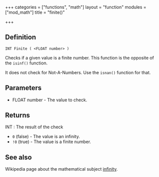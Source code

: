 +++
categories = ["functions", "math"]
layout = "function"
modules = ["mod_math"]
title = "finite()"

+++

## Definition

    INT Finite ( <FLOAT number> )

Checks if a given value is a finite number. This function is the opposite of the `isinf()` function.

It does not check for Not-A-Numbers. Use the `isnan()` function for that.

## Parameters

- FLOAT number - The value to check.

## Returns

INT : The result of the check

- `0` (false) - The value is an infinity.
- `!0` (true)  - The value is a finite number.

## See also

Wikipedia page about the mathematical subject [infinity](https://en.wikipedia.org/wiki/Infinity).
